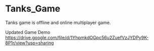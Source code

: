 # Tanks_Game
Tanks game is offline and online multiplayer game.

Updated Game Demo
https://drive.google.com/file/d/1YhpmkdOGpc56u2ZuefVzJYDPy9K-8P1r/view?usp=sharing
